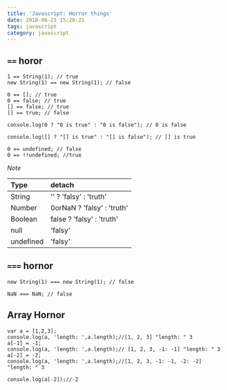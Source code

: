 ```yaml
---
title: 'Javascript: Horror things'
date: 2018-06-21 15:20:21
tags: javascript
category: javascript
---
```

## `==` horor 
``` JS
1 == String(1); // true
new String(1) == new String(1); // false

0 == []; // true
0 == false; // true
[] == false; // true
[] == true; // false

console.log(0 ? "0 is true" : "0 is false"); // 0 is false

console.log([] ? "[] is true" : "[] is false"); // [] is true

0 == undefined; // false
0 == !!undefined; //true
```
*Note*

Type      | detach                     
:-------- | :------------------------
String    | '' ? 'falsy' : 'truth'     
Number    | 0orNaN ? 'falsy' : 'truth' 
Boolean   | false ? 'falsy' : 'truth'  
null      | 'falsy'                    
undefined | 'falsy'                    

## `===` hornor

``` JS
new String(1) === new String(1); // false

NaN === NaN; // false
```

## Array Hornor

``` JS
var a = [1,2,3];
console.log(a, 'length: ',a.length);//[1, 2, 3] "length: " 3
a[-1] = -1;
console.log(a, 'length: ',a.length);// [1, 2, 3, -1: -1] "length: " 3
a[-2] = -2;
console.log(a, 'length: ',a.length);//[1, 2, 3, -1: -1, -2: -2] "length: " 3

console.log(a[-2]);//-2
```